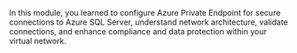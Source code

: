 In this module, you learned to configure Azure Private Endpoint for secure connections to Azure SQL Server, understand network architecture, validate connections, and enhance compliance and data protection within your virtual network.
